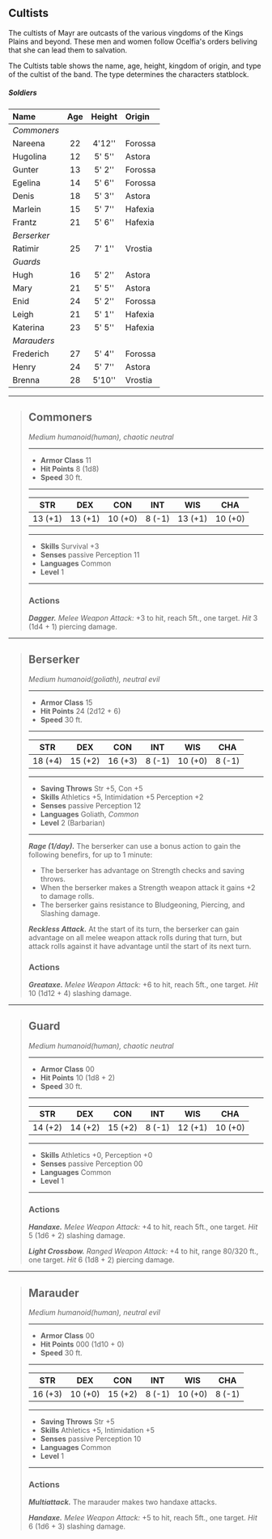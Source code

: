 ## Cultists
The cultists of Mayr are outcasts of the various vingdoms of the Kings Plains and beyond. These men and women follow Ocelfia's orders beliving that she can lead them to salvation.

The Cultists table shows the name, age, height, kingdom of origin, and type of the cultist of the band. The type determines the characters statblock.

<div class='classTable'>

##### Soldiers
| Name      | Age | Height | Origin  |
|:----------|:---:|:------:|:--------|
|*Commoners*|     |        |         |
| Nareena   |  22 | 4'12'' | Forossa |
| Hugolina  |  12 | 5' 5'' | Astora  |
| Gunter    |  13 | 5' 2'' | Forossa |
| Egelina   |  14 | 5' 6'' | Forossa |
| Denis     |  18 | 5' 3'' | Astora  |
| Marlein   |  15 | 5' 7'' | Hafexia |
| Frantz    |  21 | 5' 6'' | Hafexia |
|*Berserker*|     |        |         |
| Ratimir   |  25 | 7' 1'' | Vrostia |
|*Guards*   |     |        |         |
| Hugh      |  16 | 5' 2'' | Astora  |
| Mary      |  21 | 5' 5'' | Astora  |
| Enid      |  24 | 5' 2'' | Forossa |
| Leigh     |  21 | 5' 1'' | Hafexia |
| Katerina  |  23 | 5' 5'' | Hafexia |
|*Marauders*|     |        |         |
| Frederich |  27 | 5' 4'' | Forossa |
| Henry     |  24 | 5' 7'' | Astora  |
| Brenna    |  28 | 5'10'' | Vrostia |

</div>


___
> ## Commoners
>*Medium humanoid(human), chaotic neutral*
> ___
> - **Armor Class** 11
> - **Hit Points** 8 (1d8)
> - **Speed** 30 ft.
>___
>|   STR   |   DEX   |   CON   |   INT   |   WIS   |   CHA   |
>|:-------:|:-------:|:-------:|:-------:|:-------:|:-------:|
>| 13 (+1) | 13 (+1) | 10 (+0) |  8 (-1) | 13 (+1) | 10 (+0) |
>___
> - **Skills** Survival +3
> - **Senses** passive Perception 11
> - **Languages** Common
> - **Level** 1
> ___
>
> ### Actions
> ***Dagger.*** *Melee Weapon Attack:* +3 to hit, reach 5ft., one target. *Hit* 3 (1d4 + 1) piercing damage. 


___
> ## Berserker
>*Medium humanoid(goliath), neutral evil*
> ___
> - **Armor Class** 15
> - **Hit Points** 24 (2d12 + 6)
> - **Speed** 30 ft.
>___
>|   STR   |   DEX   |   CON   |   INT   |   WIS   |   CHA   |
>|:-------:|:-------:|:-------:|:-------:|:-------:|:-------:|
>| 18 (+4) | 15 (+2) | 16 (+3) |  8 (-1) | 10 (+0) |  8 (-1) |
>___
> - **Saving Throws** Str +5, Con +5
> - **Skills** Athletics +5, Intimidation +5 Perception +2
> - **Senses** passive Perception 12
> - **Languages** Goliath, *Common*
> - **Level** 2 (Barbarian)
> ___
> ***Rage (1/day).*** 
> The berserker can use a bonus action to gain the following benefirs, for up to 1 minute:
> - The berserker has advantage on Strength checks and saving throws.
> - When the berserker makes a Strength weapon attack it gains +2 to damage rolls.
> - The berserker gains resistance to Bludgeoning, Piercing, and Slashing damage.
>
> ***Reckless Attack.***
> At the start of its turn, the berserker can gain advantage on all melee weapon attack rolls during that turn, but attack rolls against it have advantage until the start of its next turn.
>
> ### Actions
> ***Greataxe.*** *Melee Weapon Attack:* +6 to hit, reach 5ft., one target. *Hit* 10 (1d12 + 4) slashing damage. 
>


___
> ## Guard
>*Medium humanoid(human), chaotic neutral*
> ___
> - **Armor Class** 00
> - **Hit Points** 10 (1d8 + 2)
> - **Speed** 30 ft.
>___
>|   STR   |   DEX   |   CON   |   INT   |   WIS   |   CHA   |
>|:-------:|:-------:|:-------:|:-------:|:-------:|:-------:|
>| 14 (+2) | 14 (+2) | 15 (+2) |  8 (-1) | 12 (+1) | 10 (+0) |
>___
> - **Skills** Athletics +0, Perception +0
> - **Senses** passive Perception 00
> - **Languages** Common
> - **Level** 1
> ___
>
> ### Actions
> ***Handaxe.*** *Melee Weapon Attack:* +4 to hit, reach 5ft., one target. *Hit* 5 (1d6 + 2) slashing damage. 
>
> ***Light Crossbow.*** *Ranged Weapon Attack:* +4 to hit, range 80/320 ft., one target. *Hit* 6 (1d8 + 2) piercing damage. 


___
> ## Marauder
>*Medium humanoid(human), neutral evil*
> ___
> - **Armor Class** 00
> - **Hit Points** 000 (1d10 + 0)
> - **Speed** 30 ft.
>___
>|   STR   |   DEX   |   CON   |   INT   |   WIS   |   CHA   |
>|:-------:|:-------:|:-------:|:-------:|:-------:|:-------:|
>| 16 (+3) | 10 (+0) | 15 (+2) |  8 (-1) | 10 (+0) |  8 (-1) |
>___
> - **Saving Throws** Str +5
> - **Skills** Athletics +5, Intimidation +5
> - **Senses** passive Perception 10
> - **Languages** Common
> - **Level** 1
> ___
>
> ### Actions
> ***Multiattack.*** The marauder makes two handaxe attacks.
>
> ***Handaxe.*** *Melee Weapon Attack:* +5 to hit, reach 5ft., one target. *Hit* 6 (1d6 + 3) slashing damage. 
>